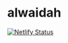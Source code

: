 # alwaidah

[![Netlify Status](https://api.netlify.com/api/v1/badges/ac3149aa-9be7-4834-9dcf-fa6882367ae7/deploy-status)](https://app.netlify.com/sites/alwaidah/deploys)
